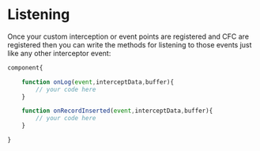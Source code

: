 # Listening

Once your custom interception or event points are registered and CFC are registered then you can write the methods for listening to those events just like any other interceptor event:

```javascript
component{

    function onLog(event,interceptData,buffer){
        // your code here
    }

    function onRecordInserted(event,interceptData,buffer){
        // your code here
    }

}
```

